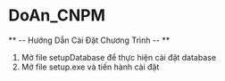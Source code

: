 # DoAn_CNPM
** -- Hướng Dẫn Cài Đặt Chương Trình -- **
1. Mở file setupDatabase để thực hiện cài đặt database
2. Mở file setup.exe và tiến hành cài đặt
